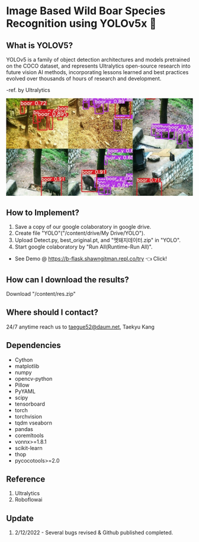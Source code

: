 # Image Based Wild Boar Species Recognition using YOLOv5x 🐗

## What is YOLOV5?

YOLOv5 is a family of object detection architectures and models pretrained on the COCO dataset, and represents Ultralytics open-source research into future vision AI methods, incorporating lessons learned and best practices evolved over thousands of hours of research and development.

-ref. by Ultralytics

![Watch the video](boar_sample.jpg)

## How to Implement?

1. Save a copy of our google colaboratory in google drive.
2. Create file "YOLO"("/content/drive/My Drive/YOLO").
3. Upload Detect.py, best_original.pt, and "멧돼지데이터.zip" in "YOLO".
4. Start google colaboratory by "Run All(Runtime-Run All)".

* See Demo @ https://b-flask.shawngitman.repl.co/try 👈 Click!

## How can I download the results?

Download "/content/res.zip"

## Where should I contact?

24/7 anytime reach us to taegue52@daum.net, Taekyu Kang


## Dependencies

* Cython
* matplotlib
* numpy
* opencv-python
* Pillow
* PyYAML
* scipy
* tensorboard
* torch
* torchvision
* tqdm
vseaborn
* pandas
* coremltools
* vonnx>=1.8.1
* scikit-learn
* thop
* pycocotools>=2.0

## Reference

1. Ultralytics
2. Roboflowai

## Update

1. 2/12/2022 - Several bugs revised & Github published completed.
